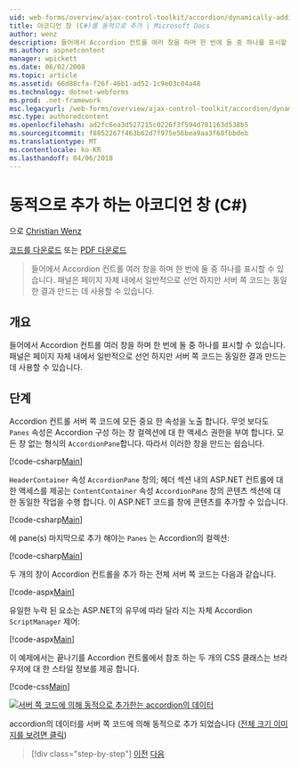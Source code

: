 ```yaml
---
uid: web-forms/overview/ajax-control-toolkit/accordion/dynamically-adding-an-accordion-pane-cs
title: 아코디언 창 (C#)를 동적으로 추가 | Microsoft Docs
author: wenz
description: 들어에서 Accordion 컨트롤 여러 창을 하며 한 번에 둘 중 하나를 표시할 수 있습니다. 일반적으로 패널 w 선언 중...
ms.author: aspnetcontent
manager: wpickett
ms.date: 06/02/2008
ms.topic: article
ms.assetid: 66d88cfa-f26f-46b1-ad52-1c9e03c04a48
ms.technology: dotnet-webforms
ms.prod: .net-framework
msc.legacyurl: /web-forms/overview/ajax-control-toolkit/accordion/dynamically-adding-an-accordion-pane-cs
msc.type: authoredcontent
ms.openlocfilehash: ad2fc6ea3d527215c0226f3f594d781163d538b5
ms.sourcegitcommit: f8852267f463b62d7f975e56bea9aa3f68fbbdeb
ms.translationtype: MT
ms.contentlocale: ko-KR
ms.lasthandoff: 04/06/2018
---
```

<a name="dynamically-adding-an-accordion-pane-c"></a>동적으로 추가 하는 아코디언 창 (C#)
====================
으로 [Christian Wenz](https://github.com/wenz)

[코드를 다운로드](http://download.microsoft.com/download/5/6/d/56d50cef-2011-4c8f-9891-7edc6dc57df9/Accordion2.cs.zip) 또는 [PDF 다운로드](http://download.microsoft.com/download/6/7/1/6718d452-ff89-4d3f-a90e-c74ec2d636a3/accordion2CS.pdf)

> 들어에서 Accordion 컨트롤 여러 창을 하며 한 번에 둘 중 하나를 표시할 수 있습니다. 패널은 페이지 자체 내에서 일반적으로 선언 하지만 서버 쪽 코드는 동일한 결과 만드는 데 사용할 수 있습니다.


## <a name="overview"></a>개요

들어에서 Accordion 컨트롤 여러 창을 하며 한 번에 둘 중 하나를 표시할 수 있습니다. 패널은 페이지 자체 내에서 일반적으로 선언 하지만 서버 쪽 코드는 동일한 결과 만드는 데 사용할 수 있습니다.

## <a name="steps"></a>단계

Accordion 컨트롤 서버 쪽 코드에 모든 중요 한 속성을 노출 합니다. 무엇 보다도 `Panes` 속성은 Accordion 구성 하는 창 컬렉션에 대 한 액세스 권한을 부여 합니다. 모든 창 없는 형식의 `AccordionPane`합니다. 따라서 이러한 창을 만드는 쉽습니다.

[!code-csharp[Main](dynamically-adding-an-accordion-pane-cs/samples/sample1.cs)]

`HeaderContainer` 속성 `AccordionPane` 창의; 헤더 섹션 내의 ASP.NET 컨트롤에 대 한 액세스를 제공는 `ContentContainer` 속성 `AccordionPane` 창의 콘텐츠 섹션에 대 한 동일한 작업을 수행 합니다. 이 ASP.NET 코드를 창에 콘텐츠를 추가할 수 있습니다.

[!code-csharp[Main](dynamically-adding-an-accordion-pane-cs/samples/sample2.cs)]

에 pane(s) 마지막으로 추가 해야는 `Panes` 는 Accordion의 컬렉션:

[!code-csharp[Main](dynamically-adding-an-accordion-pane-cs/samples/sample3.cs)]

두 개의 창이 Accordion 컨트롤을 추가 하는 전체 서버 쪽 코드는 다음과 같습니다.

[!code-aspx[Main](dynamically-adding-an-accordion-pane-cs/samples/sample4.aspx)]

유일한 누락 된 요소는 ASP.NET의 유무에 따라 달라 지는 자체 Accordion `ScriptManager` 제어:

[!code-aspx[Main](dynamically-adding-an-accordion-pane-cs/samples/sample5.aspx)]

이 예제에서는 끝나기를 Accordion 컨트롤에서 참조 하는 두 개의 CSS 클래스는 브라우저에 대 한 스타일 정보를 제공 합니다.

[!code-css[Main](dynamically-adding-an-accordion-pane-cs/samples/sample6.css)]


[![서버 쪽 코드에 의해 동적으로 추가한는 accordion의 데이터](dynamically-adding-an-accordion-pane-cs/_static/image2.png)](dynamically-adding-an-accordion-pane-cs/_static/image1.png)

accordion의 데이터를 서버 쪽 코드에 의해 동적으로 추가 되었습니다 ([전체 크기 이미지를 보려면 클릭](dynamically-adding-an-accordion-pane-cs/_static/image3.png))

> [!div class="step-by-step"]
> [이전](databinding-to-an-accordion-cs.md)
> [다음](databinding-to-an-accordion-vb.md)
